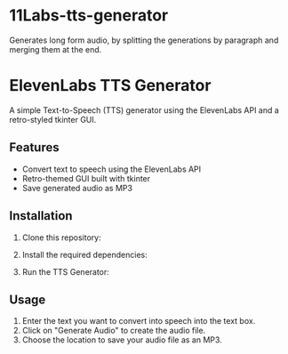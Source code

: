 # 11Labs-tts-generator
Generates long form audio, by splitting the generations by paragraph and merging them at the end.
# ElevenLabs TTS Generator

A simple Text-to-Speech (TTS) generator using the ElevenLabs API and a retro-styled tkinter GUI.

## Features

- Convert text to speech using the ElevenLabs API
- Retro-themed GUI built with tkinter
- Save generated audio as MP3

## Installation

1. Clone this repository:


2. Install the required dependencies:


3. Run the TTS Generator:


## Usage

1. Enter the text you want to convert into speech into the text box.
2. Click on "Generate Audio" to create the audio file.
3. Choose the location to save your audio file as an MP3.

